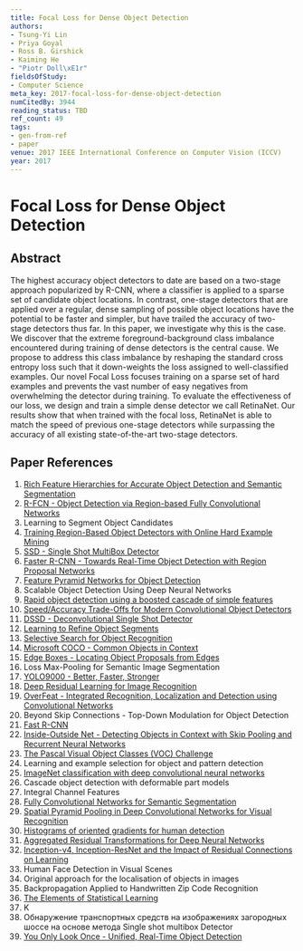 ```yaml
---
title: Focal Loss for Dense Object Detection
authors:
- Tsung-Yi Lin
- Priya Goyal
- Ross B. Girshick
- Kaiming He
- "Piotr Doll\xE1r"
fieldsOfStudy:
- Computer Science
meta_key: 2017-focal-loss-for-dense-object-detection
numCitedBy: 3944
reading_status: TBD
ref_count: 49
tags:
- gen-from-ref
- paper
venue: 2017 IEEE International Conference on Computer Vision (ICCV)
year: 2017
---
```


# Focal Loss for Dense Object Detection

## Abstract

The highest accuracy object detectors to date are based on a two-stage approach popularized by R-CNN, where a classifier is applied to a sparse set of candidate object locations. In contrast, one-stage detectors that are applied over a regular, dense sampling of possible object locations have the potential to be faster and simpler, but have trailed the accuracy of two-stage detectors thus far. In this paper, we investigate why this is the case. We discover that the extreme foreground-background class imbalance encountered during training of dense detectors is the central cause. We propose to address this class imbalance by reshaping the standard cross entropy loss such that it down-weights the loss assigned to well-classified examples. Our novel Focal Loss focuses training on a sparse set of hard examples and prevents the vast number of easy negatives from overwhelming the detector during training. To evaluate the effectiveness of our loss, we design and train a simple dense detector we call RetinaNet. Our results show that when trained with the focal loss, RetinaNet is able to match the speed of previous one-stage detectors while surpassing the accuracy of all existing state-of-the-art two-stage detectors.

## Paper References

1. [Rich Feature Hierarchies for Accurate Object Detection and Semantic Segmentation](2014-rich-feature-hierarchies-for-accurate-object-detection-and-semantic-segmentation)
2. [R-FCN - Object Detection via Region-based Fully Convolutional Networks](2016-r-fcn-object-detection-via-region-based-fully-convolutional-networks)
3. Learning to Segment Object Candidates
4. [Training Region-Based Object Detectors with Online Hard Example Mining](2016-training-region-based-object-detectors-with-online-hard-example-mining)
5. [SSD - Single Shot MultiBox Detector](2016-ssd-single-shot-multibox-detector)
6. [Faster R-CNN - Towards Real-Time Object Detection with Region Proposal Networks](2015-faster-r-cnn-towards-real-time-object-detection-with-region-proposal-networks)
7. [Feature Pyramid Networks for Object Detection](2017-feature-pyramid-networks-for-object-detection)
8. Scalable Object Detection Using Deep Neural Networks
9. [Rapid object detection using a boosted cascade of simple features](2001-rapid-object-detection-using-a-boosted-cascade-of-simple-features)
10. [Speed/Accuracy Trade-Offs for Modern Convolutional Object Detectors](2017-speed-accuracy-trade-offs-for-modern-convolutional-object-detectors)
11. [DSSD - Deconvolutional Single Shot Detector](2017-dssd-deconvolutional-single-shot-detector)
12. [Learning to Refine Object Segments](2016-learning-to-refine-object-segments)
13. [Selective Search for Object Recognition](2013-selective-search-for-object-recognition)
14. [Microsoft COCO - Common Objects in Context](2014-microsoft-coco-common-objects-in-context)
15. [Edge Boxes - Locating Object Proposals from Edges](2014-edge-boxes-locating-object-proposals-from-edges)
16. Loss Max-Pooling for Semantic Image Segmentation
17. [YOLO9000 - Better, Faster, Stronger](2017-yolo9000-better-faster-stronger)
18. [Deep Residual Learning for Image Recognition](2016-deep-residual-learning-for-image-recognition)
19. [OverFeat - Integrated Recognition, Localization and Detection using Convolutional Networks](2014-overfeat-integrated-recognition-localization-and-detection-using-convolutional-networks)
20. Beyond Skip Connections - Top-Down Modulation for Object Detection
21. [Fast R-CNN](2015-fast-r-cnn)
22. [Inside-Outside Net - Detecting Objects in Context with Skip Pooling and Recurrent Neural Networks](2016-inside-outside-net-detecting-objects-in-context-with-skip-pooling-and-recurrent-neural-networks)
23. [The Pascal Visual Object Classes (VOC) Challenge](2009-the-pascal-visual-object-classes-voc-challenge)
24. Learning and example selection for object and pattern detection
25. [ImageNet classification with deep convolutional neural networks](2012-imagenet-classification-with-deep-convolutional-neural-networks)
26. Cascade object detection with deformable part models
27. Integral Channel Features
28. [Fully Convolutional Networks for Semantic Segmentation](2017-fully-convolutional-networks-for-semantic-segmentation)
29. [Spatial Pyramid Pooling in Deep Convolutional Networks for Visual Recognition](2015-spatial-pyramid-pooling-in-deep-convolutional-networks-for-visual-recognition)
30. [Histograms of oriented gradients for human detection](2005-histograms-of-oriented-gradients-for-human-detection)
31. [Aggregated Residual Transformations for Deep Neural Networks](2017-aggregated-residual-transformations-for-deep-neural-networks)
32. [Inception-v4, Inception-ResNet and the Impact of Residual Connections on Learning](2017-inception-v4-inception-resnet-and-the-impact-of-residual-connections-on-learning)
33. Human Face Detection in Visual Scenes
34. Original approach for the localisation of objects in images
35. Backpropagation Applied to Handwritten Zip Code Recognition
36. [The Elements of Statistical Learning](2003-the-elements-of-statistical-learning)
37. K
38. Обнаружение транспортных средств на изображениях загородных шоссе на основе метода Single shot multibox Detector
39. [You Only Look Once - Unified, Real-Time Object Detection](2016-you-only-look-once-unified-real-time-object-detection)
